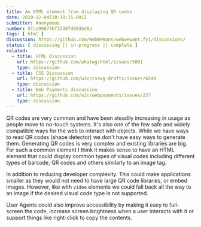 ```yaml
---
title: An HTML element from displaying QR codes
date: 2020-12-04T20:18:15.891Z
submitter: Anonymous
number: 5fca99877bf33307d003bd0a
tags: [ html ]
discussion: https://github.com/WebWeWant/webwewant.fyi/discussions/
status: [ discussing || in-progress || complete ]
related:
  - title: HTML Discussion
    url: https://github.com/whatwg/html/issues/5801
    type: discussion
  - title: CSS Discussion
    url: https://github.com/w3c/csswg-drafts/issues/6544
    type: discussion
  - title: Web Payments discussion
    url: https://github.com/w3c/webpayments/issues/257
    type: discussion
---
```


QR codes are very common and have been steadily increasing in usage as people move to no-touch systems.  It's also one of the few safe and widely compatible ways for the web to interact with objects.  While we have ways to read QR codes (shape detector) we don't have easy ways to generate them.  Generating QR codes is very complex and existing libraries are big. For such a common element I think it makes sense to have an HTML element that could display common types of visual codes including different types of barcode, QR codes and others similarly to an image tag.

In addition to reducing developer complexity. This could make applications smaller as they would not need to have large QR code libraries, or embed images.  However, like with `video` elements we could fall back all the way to an image if the desired visual code type is not supported.

User Agents could also improve accessibility by making it easy to full-screen the code, increase screen brightness when a user interacts with it or support things like right-click to copy the contents.